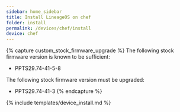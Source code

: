 ```yaml
---
sidebar: home_sidebar
title: Install LineageOS on chef
folder: install
permalink: /devices/chef/install
device: chef
---
```


{% capture custom_stock_firmware_upgrade %}
The following stock firmware version is known to be sufficient:
* PPTS29.74-41-5-8

The following stock firmware version must be upgraded:
* PPTS29.74-41-3
{% endcapture %}

{% include templates/device_install.md %}
